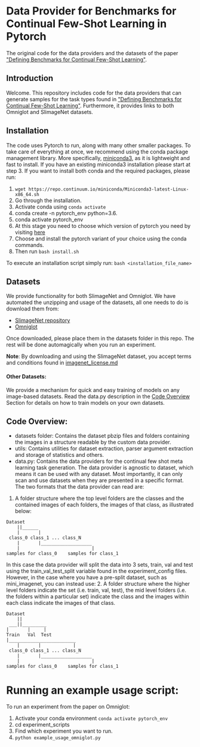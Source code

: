 # Data Provider for Benchmarks for Continual Few-Shot Learning in Pytorch
The original code for the data providers and the datasets of the paper ["Defining Benchmarks for Continual Few-Shot Learning"]().

## Introduction

Welcome. This repository includes code for the data providers that can generate samples for the task types found in ["Defining Benchmarks for Continual Few-Shot Learning"]().
Furthermore, it provides links to both Omniglot and SlimageNet datasets.

## Installation

The code uses Pytorch to run, along with many other smaller packages. To take care of everything at once, we recommend 
using the conda package management library. More specifically, 
[miniconda3](https://repo.continuum.io/miniconda/Miniconda3-latest-Linux-x86_64.sh), as it is lightweight and fast to install.
If you have an existing miniconda3 installation please start at step 3. 
If you want to  install both conda and the required packages, please run:
 1. ```wget https://repo.continuum.io/miniconda/Miniconda3-latest-Linux-x86_64.sh```
 2. Go through the installation.
 3. Activate conda using ```conda activate```
 4. conda create -n pytorch_env python=3.6.
 5. conda activate pytorch_env
 6. At this stage you need to choose which version of pytorch you need by visiting [here](https://pytorch.org/get-started/locally/)
 7. Choose and install the pytorch variant of your choice using the conda commands.
 8. Then run ```bash install.sh```

To execute an installation script simply run:
```bash <installation_file_name>```


## Datasets
We provide functionality for both SlimageNet and Omniglot. We have automated the unzipping and usage of the datasets, all one needs to do is download them from:

- [SlimageNet repository](https://zenodo.org/record/3672132)
- [Omniglot](https://drive.google.com/file/d/1b0bWMgRsaBmZyV6uzMnl-LI7JE_2sGxn/view?usp=sharing)

Once downloaded, please place them in the datasets folder in this repo. The rest will be done automagically when you 
run an experiment.

**Note**: By downloading and using the SlimageNet dataset, you accept terms and conditions found in [imagenet_license.md](/imagenet_license.md)

#### Other Datasets:
We provide a mechanism for quick and easy training of models on any image-based datasets. 
Read the data.py description in the [Code Overview](#code-overview) Section for details on how to train models on your own datasets.  

## Code Overview:

- datasets folder: Contains the dataset pbzip files and folders containing the images in a structure readable by the 
custom data provider.
- utils: Contains utilities for dataset extraction, parser argument extraction and storage of statistics and others.
- data.py: Contains the data providers for the continual few shot meta learning task generation. The data provider is agnostic
to dataset, which means it can be used with any dataset. Most importantly, it can only scan and use datasets when they 
are presented in a specific format. The two formats that the data provider can read are:
1. A folder structure where the top level folders are the classes and the contained images of each folders, the images 
of that class, as illustrated below:
```
Dataset
    ||______
    |       |
 class_0 class_1 ... class_N
    |       |___________________
    |                           |
samples for class_0    samples for class_1
```
In this case the data provider will split the data into 3 sets, train, val and test using the train_val_test_split 
variable found in the experiment_config files. However, in the case where you have a pre-split dataset, such 
as mini_imagenet, you can instead use:
2. A folder structure where the higher level folders indicate the set (i.e. train, val, test), the mid level folders 
(i.e. the folders within a particular set) indicate the class and the images within each class indicate the images of 
that class.
```
Dataset
    ||
 ___||_________
|       |     |
Train   Val  Test
|_________________________
    |       |            |
 class_0 class_1 ... class_N
    |       |___________________
    |                           |
samples for class_0    samples for class_1
```

# Running an example usage script:

To run an experiment from the paper on Omniglot:
1. Activate your conda environment ```conda activate pytorch_env```
2. cd experiment_scripts
3. Find which experiment you want to run.
4. ```python example_usage_omniglot.py```

 
 
